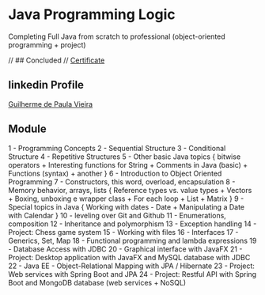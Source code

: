 # Java Programming Logic
Completing Full Java from scratch to professional (object-oriented programming + project)


// ## Concluded
// [Certificate](https://drive.google.com/file/d/1Laybv2J9wl2FNgn6sgii0qkA2WB79tib/view?usp=sharing) 

## linkedin Profile
[Guilherme de Paula Vieira](https://www.linkedin.com/in/guilherme-de-paula-vieira/)

## Module
1 - Programming Concepts
2 - Sequential Structure
3 - Conditional Structure
4 - Repetitive Structures
5 - Other basic Java topics {
	bitwise operators 
	+ Interesting functions for String
	+ Comments in Java (basic)
	+ Functions (syntax)
	+ another }
6 - Introduction to Object Oriented Programming
7 - Constructors, this word, overload, encapsulation
8 - Memory behavior, arrays, lists {
	Reference types vs. value types
	+ Vectors 
	+ Boxing, unboxing e wrapper class
	+ For each loop
	+ List
	+ Matrix }
9 - Special topics in Java {
	Working with dates - Date
	+ Manipulating a Date with Calendar }
10 - leveling over Git and Github
11 - Enumerations, composition
12 - Inheritance and polymorphism
13 - Exception handling
14 - Project: Chess game system
15 - Working with files
16 - Interfaces
17 - Generics, Set, Map
18 - Functional programming and lambda expressions
19 - Database Access with JDBC
20 - Graphical interface with JavaFX
21 - Project: Desktop application with JavaFX and MySQL database with JDBC
22 - Java EE - Object-Relational Mapping with JPA / Hibernate
23 - Project: Web services with Spring Boot and JPA
24 - Project: Restful API with Spring Boot and MongoDB database (web services + NoSQL)








